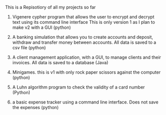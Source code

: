This is a Repisotiory of all my projects so far

1. Vigenere cypher program that allows the user to encrypt and decrypt text using its command line interface
This is only version 1 as I plan to make v2 with a GUI (python)

2. A banking simulation that allows you to create accounts and deposit, withdraw and transfer money between accounts. All data is saved to a csv file (python)

3. A client management application, with a GUI, to manage clients and their invoices. All data is saved to a database (Java)

4. Minigames. this is v1 with only rock paper scissors against the computer (python)

5. A Luhn algorithm program to check the validity of a card number (Python)

6. a basic expense tracker using a command line interface. Does not save the expenses (python)
